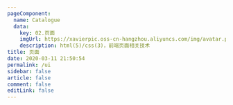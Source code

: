 ```yaml
---
pageComponent: 
  name: Catalogue
  data: 
    key: 02.页面
    imgUrl: https://xavierpic.oss-cn-hangzhou.aliyuncs.com/img/avatar.png
    description: html(5)/css(3)，前端页面相关技术
title: 页面
date: 2020-03-11 21:50:54
permalink: /ui
sidebar: false
article: false
comment: false
editLink: false
---
```

